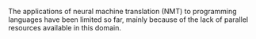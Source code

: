 
The applications of neural machine translation (NMT) to programming languages have been limited
so far, mainly because of the lack of parallel resources available in this domain.
